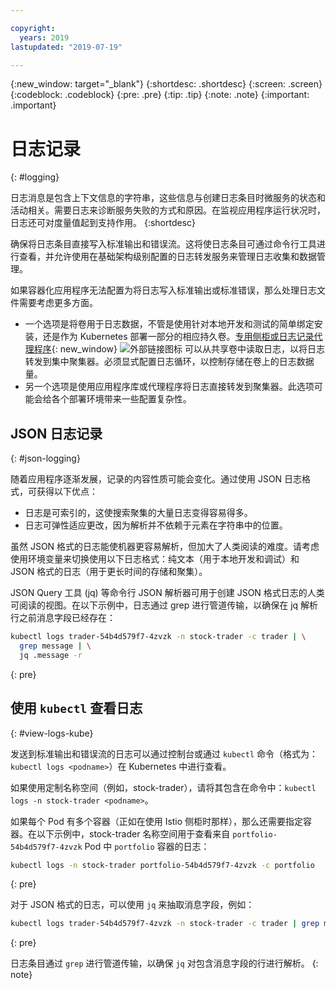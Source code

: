 ```yaml
---

copyright:
  years: 2019
lastupdated: "2019-07-19"

---
```


{:new_window: target="_blank"}
{:shortdesc: .shortdesc}
{:screen: .screen}
{:codeblock: .codeblock}
{:pre: .pre}
{:tip: .tip}
{:note: .note}
{:important: .important}

# 日志记录
{: #logging}

日志消息是包含上下文信息的字符串，这些信息与创建日志条目时微服务的状态和活动相关。需要日志来诊断服务失败的方式和原因。在监视应用程序运行状况时，日志还可对度量值起到支持作用。
{:shortdesc}

确保将日志条目直接写入标准输出和错误流。这将使日志条目可通过命令行工具进行查看，并允许使用在基础架构级别配置的日志转发服务来管理日志收集和数据管理。

如果容器化应用程序无法配置为将日志写入标准输出或标准错误，那么处理日志文件需要考虑更多方面。

* 一个选项是将卷用于日志数据，不管是使用针对本地开发和测试的简单绑定安装，还是作为 Kubernetes 部署一部分的相应持久卷。[专用侧柜或日志记录代理程序](https://kubernetes.io/docs/concepts/cluster-administration/logging/#sidecar-container-with-a-logging-agent){: new_window} ![外部链接图标](../icons/launch-glyph.svg "外部链接图标") 可以从共享卷中读取日志，以将日志转发到集中聚集器。必须显式配置日志循环，以控制存储在卷上的日志数据量。
* 另一个选项是使用应用程序库或代理程序将日志直接转发到聚集器。此选项可能会给各个部署环境带来一些配置复杂性。

## JSON 日志记录
{: #json-logging}

随着应用程序逐渐发展，记录的内容性质可能会变化。通过使用 JSON 日志格式，可获得以下优点：

* 日志是可索引的，这使搜索聚集的大量日志变得容易得多。
* 日志可弹性适应更改，因为解析并不依赖于元素在字符串中的位置。

虽然 JSON 格式的日志能使机器更容易解析，但加大了人类阅读的难度。请考虑使用环境变量来切换使用以下日志格式：纯文本（用于本地开发和调试）和 JSON 格式的日志（用于更长时间的存储和聚集）。

JSON Query 工具 (jq) 等命令行 JSON 解析器可用于创建 JSON 格式日志的人类可阅读的视图。在以下示例中，日志通过 grep 进行管道传输，以确保在 jq 解析行之前消息字段已经存在：

```bash
kubectl logs trader-54b4d579f7-4zvzk -n stock-trader -c trader | \
  grep message | \
  jq .message -r
```
{: pre}

## 使用 `kubectl` 查看日志
{: #view-logs-kube}

发送到标准输出和错误流的日志可以通过控制台或通过 `kubectl` 命令（格式为：`kubectl logs <podname>`）在 Kubernetes 中进行查看。

如果使用定制名称空间（例如，stock-trader），请将其包含在命令中：`kubectl logs -n stock-trader <podname>`。

如果每个 Pod 有多个容器（正如在使用 Istio 侧柜时那样），那么还需要指定容器。在以下示例中，stock-trader 名称空间用于查看来自 `portfolio-54b4d579f7-4zvzk` Pod 中 `portfolio` 容器的日志：

```bash
kubectl logs -n stock-trader portfolio-54b4d579f7-4zvzk -c portfolio
```
{: pre}

对于 JSON 格式的日志，可以使用 `jq` 来抽取消息字段，例如：

```bash
kubectl logs trader-54b4d579f7-4zvzk -n stock-trader -c trader | grep message | jq .message -r
```
{: pre}

日志条目通过 `grep` 进行管道传输，以确保 `jq` 对包含消息字段的行进行解析。
{: note}
